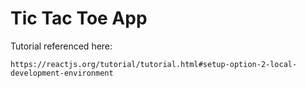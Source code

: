 # Tic Tac Toe App

Tutorial referenced here: 

```
https://reactjs.org/tutorial/tutorial.html#setup-option-2-local-development-environment
```